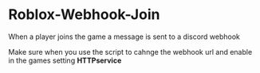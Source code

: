 # Roblox-Webhook-Join
When a player joins the game a message is sent to a discord webhook

Make sure when you use the script to cahnge the webhook url and enable in the games setting <b>HTTPservice</b>
